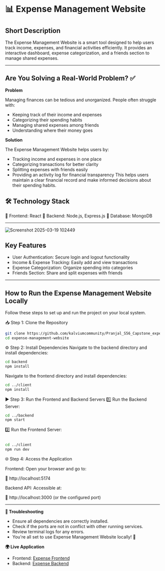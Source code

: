 # 📊 Expense Management Website

## Short Description

The Expense Management Website is a smart tool designed to help users track income, expenses, and financial activities efficiently. It provides an interactive dashboard, expense categorization, and a friends section to manage shared expenses.

---
## Are You Solving a Real-World Problem? ✅

**Problem**

Managing finances can be tedious and unorganized. People often struggle with:

- Keeping track of their income and expenses
- Categorizing their spending habits
- Managing shared expenses among friends
- Understanding where their money goes

**Solution**

The Expense Management Website helps users by:

-  Tracking income and expenses in one place
-  Categorizing transactions for better clarity
-  Splitting expenses with friends easily
-  Providing an activity log for financial transparency
This helps users maintain a clear financial record and make informed decisions about their spending habits.

## 🛠️ Technology Stack

🔹 Frontend: React
🔹 Backend: Node.js, Express.js
🔹 Database: MongoDB

---

![Screenshot 2025-03-19 102449](https://github.com/user-attachments/assets/1ac4f87e-6f1f-46f5-a75d-d529eeb1b6fe)


## Key Features

-  User Authentication: Secure login and logout functionality
-  Income & Expense Tracking: Easily add and view transactions
-  Expense Categorization: Organize spending into categories
-  Friends Section: Share and split expenses with friends

--- 

##  How to Run the Expense Management Website Locally
Follow these steps to set up and run the project on your local system.

📥 Step 1: Clone the Repository
```sh
git clone https://github.com/kalviumcommunity/Pranjal_S56_Capstone_expense_management.git
cd expense-management-website
```

⚙ Step 2: Install Dependencies
Navigate to the backend directory and install dependencies:

```sh
cd backend
npm install
```
Navigate to the frontend directory and install dependencies:
```sh
cd ../client
npm install
```
▶ Step 3: Run the Frontend and Backend Servers
1️⃣ Run the Backend Server:

```sh
cd ../backend
npm start
```
2️⃣ Run the Frontend Server:

```sh

cd ../client
npm run dev
```
🌐 Step 4: Access the Application

Frontend: Open your browser and go to:

🔗 http://localhost:5174

Backend API: Accessible at:

🔗 http://localhost:3000 (or the configured port)

---

**🐞 Troubleshooting**
- Ensure all dependencies are correctly installed.
- Check if the ports are not in conflict with other running services.
- Review terminal logs for any errors.
- You're all set to use Expense Management Website locally! 🚀

**🌍 Live Application**

- Frontend: [Expense Frontend](https://ifinance.netlify.app/)  
- Backend: [Expense Backend](https://pranjal-s56-capstone-expense-management-2.onrender.com/)


